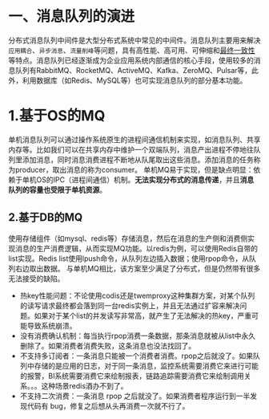 # 一、消息队列的演进
分布式消息队列中间件是大型分布式系统中常见的中间件。消息队列主要用来解决`应用耦合`、`异步消息`、`流量削峰`等问题，具有高性能、高可用、可伸缩和[最终一致性](./什么是最终一致性.md)等特点。消息队列已经逐渐成为企业应用系统内部通信的核心手段，使用较多的消息队列有RabbitMQ、RocketMQ、ActiveMQ、Kafka、ZeroMQ、Pulsar等，此外，利用数据库（如Redis、MySQL等）也可实现消息队列的部分基本功能。

# 1.基于OS的MQ
单机消息队列可以通过操作系统原生的进程间通信机制来实现，如消息队列、共享内存等。比如我们可以在共享内存中维护一个双端队列，消息产出进程不停地往队列里添加消息，同时消息消费进程不断地从队尾取出这些消息。添加消息的任务称为producer，取出消息的称为consumer。
单机MQ易于实现，但是缺点明显：依赖于单机OS的IPC（进程间通信）机制。**无法实现分布式的消息传递**，并且**消息队列的容量也受限于单机资源**。
## 2.基于DB的MQ
使用存储组件（如mysql、redis等）存储消息，然后在消息的生产侧和消费侧实现消息的生产消费逻辑，从而实现MQ功能。以redis为例，可以使用Redis自带的list实现。Redis list使用lpush命令，从队列左边插入数据；使用rpop命令，从队列右边取出数据。
与单机MQ相比，该方案至少满足了分布式，但是仍然带有很多无法接受的缺陷。
- 热key性能问题：不论使用codis还是twemproxy这种集群方案，对某个队列的读写请求最终都会落到同一台redis实例上，并且无法通过扩容来解决问题。如果对于某个list的并发读写非常高，就产生了无法解决的热key，严重可能导致系统崩溃。
- 没有消费确认机制：每当执行rpop消费一条数据，那条消息就被从list中永久删除了。如果消费者消费失败，这条消息也没法找回了。
- 不支持多订阅者：一条消息只能被一个消费者消费。rpop之后就没了。如果队列中存储的是应用的日志，对于同一条消息，监控系统需要消费它来进行可能的报警，BI系统需要消费它来绘制报表，链路追踪需要消费它来绘制调用关系。。。这种场景redis酒办不到了。
- 不支持二次消费：一条消息 rpop 之后就没了。如果消费者程序运行到一半发现代码有 bug，修复之后想从头再消费一次就不行了。